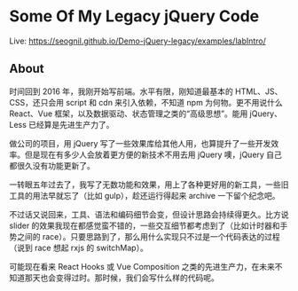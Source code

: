 # Some Of My Legacy jQuery Code

Live: https://seognil.github.io/Demo-jQuery-legacy/examples/labIntro/

## About

时间回到 2016 年，我刚开始写前端。水平有限，刚知道最基本的 HTML、JS、CSS，还只会用 script 和 cdn 来引入依赖，不知道 npm 为何物。更不用说什么 React、Vue 框架，以及数据驱动、状态管理之类的“高级思想”。能用 jQuery、Less 已经算是先进生产力了。

做公司的项目，用 jQuery 写了一些效果库给其他人用，也算提升了一些开发效率。但是现在有多少人会放着更方便的新技术不用去用 jQuery 噢，jQuery 自己都很久没有功能更新了。

一转眼五年过去了，我写了无数功能和效果，用上了各种更好用的新工具，一些旧工具的用法早就忘了（比如 gulp），趁还运行得起来 archive 一下留个纪念吧。

不过话又说回来，工具、语法和编码细节会变，但设计思路会持续得更久。比方说 slider 的效果我现在都感觉蛮不错的，一些交互细节都考虑到了（比如计时器和手势之间的 race）。只要思路到了，那么用什么实现只不过是一个代码表达的过程（说到 race 想起 rxjs 的 switchMap）。

可能现在看来 React Hooks 或 Vue Composition 之类的先进生产力，在未来不知道那天也会变得过时。那时候，我们会写什么样的代码呢。

